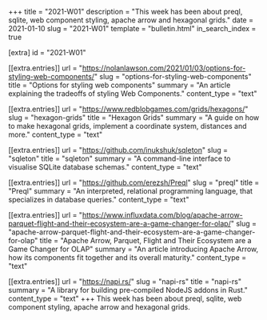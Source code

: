 +++
title = "2021-W01"
description = "This week has been about preql, sqlite, web component styling, apache arrow and hexagonal grids."
date = 2021-01-10
slug = "2021-W01"
template = "bulletin.html"
in_search_index = true

[extra]
id = "2021-W01"

[[extra.entries]]
url = "https://nolanlawson.com/2021/01/03/options-for-styling-web-components/"
slug = "options-for-styling-web-components"
title = "Options for styling web components"
summary = "An article explaining the tradeoffs of styling Web Components."
content_type = "text"

[[extra.entries]]
url = "https://www.redblobgames.com/grids/hexagons/"
slug = "hexagon-grids"
title = "Hexagon Grids"
summary = "A guide on how to make hexagonal grids, implement a coordinate system, distances and more."
content_type = "text"

[[extra.entries]]
url = "https://github.com/inukshuk/sqleton"
slug = "sqleton"
title = "sqleton"
summary = "A command-line interface to visualise SQLite database schemas."
content_type = "text"

[[extra.entries]]
url = "https://github.com/erezsh/Preql"
slug = "preql"
title = "Preql"
summary = "An interpreted, relational programming language, that specializes in database queries."
content_type = "text"

[[extra.entries]]
url = "https://www.influxdata.com/blog/apache-arrow-parquet-flight-and-their-ecosystem-are-a-game-changer-for-olap/"
slug = "apache-arrow-parquet-flight-and-their-ecosystem-are-a-game-changer-for-olap"
title = "Apache Arrow, Parquet, Flight and Their Ecosystem are a Game Changer for OLAP"
summary = "An article introducing Apache Arrow, how its components fit together and its overall maturity."
content_type = "text"

[[extra.entries]]
url = "https://napi.rs/"
slug = "napi-rs"
title = "napi-rs"
summary = "A library for building pre-compiled NodeJS addons in Rust."
content_type = "text"
+++
This week has been about preql, sqlite, web component styling, apache arrow and hexagonal grids.